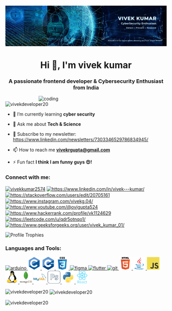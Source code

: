 ![logo](https://github.com/vivekdeveloper20/vivek/blob/main/vivback.png)
<h1 align="center">Hi 👋, I'm vivek kumar</h1>
<h3 align="center">A passionate frontend developer & Cybersecurity Enthusiast from India</h3>
<img align="right" alt="coding" width="400" src="https://cdn.dribbble.com/users/926537/screenshots/4502924/python-2.gif"
<p align="left"> <img src="https://komarev.com/ghpvc/?username=vivekdeveloper20&label=Profile%20views&color=0e75b6&style=flat" alt="vivekdeveloper20" /> </p>

- 🌱 I’m currently learning **cyber security**

- 💬 Ask me about **Tech & Science**
- 📰 Subscribe to my newsletter: https://www.linkedin.com/newsletters/7303346529786834945/

- 📫 How to reach me **vivekrgupta@gmail.com**

- ⚡ Fun fact **I think I am funny guys 😍!**

<h3 align="left">Connect with me:</h3>
<p align="left">
<a href="https://twitter.com/vivekkumar2574" target="blank"><img align="center" src="https://raw.githubusercontent.com/rahuldkjain/github-profile-readme-generator/master/src/images/icons/Social/twitter.svg" alt="vivekkumar2574" height="30" width="40" /></a>
<a href="https://linkedin.com/in/https://www.linkedin.com/in/vivek---kumar/" target="blank"><img align="center" src="https://raw.githubusercontent.com/rahuldkjain/github-profile-readme-generator/master/src/images/icons/Social/linked-in-alt.svg" alt="https://www.linkedin.com/in/vivek---kumar/" height="30" width="40" /></a>
<a href="https://stackoverflow.com/users/https://stackoverflow.com/users/edit/20705161" target="blank"><img align="center" src="https://raw.githubusercontent.com/rahuldkjain/github-profile-readme-generator/master/src/images/icons/Social/stack-overflow.svg" alt="https://stackoverflow.com/users/edit/20705161" height="30" width="40" /></a>
<a href="https://instagram.com/https://www.instagram.com/vivekg.04/" target="blank"><img align="center" src="https://raw.githubusercontent.com/rahuldkjain/github-profile-readme-generator/master/src/images/icons/Social/instagram.svg" alt="https://www.instagram.com/vivekg.04/" height="30" width="40" /></a>
<a href="https://www.youtube.com/c/https://www.youtube.com/@ovigupta524" target="blank"><img align="center" src="https://raw.githubusercontent.com/rahuldkjain/github-profile-readme-generator/master/src/images/icons/Social/youtube.svg" alt="https://www.youtube.com/@ovigupta524" height="30" width="40" /></a>
<a href="https://www.hackerrank.com/https://www.hackerrank.com/profile/vk1124629" target="blank"><img align="center" src="https://raw.githubusercontent.com/rahuldkjain/github-profile-readme-generator/master/src/images/icons/Social/hackerrank.svg" alt="https://www.hackerrank.com/profile/vk1124629" height="30" width="40" /></a>
<a href="https://www.leetcode.com/https://leetcode.com/u/qdr5otnqo1/" target="blank"><img align="center" src="https://raw.githubusercontent.com/rahuldkjain/github-profile-readme-generator/master/src/images/icons/Social/leet-code.svg" alt="https://leetcode.com/u/qdr5otnqo1/" height="30" width="40" /></a>
<a href="https://auth.geeksforgeeks.org/user/https://www.geeksforgeeks.org/user/vivek_kumar_01/" target="blank"><img align="center" src="https://raw.githubusercontent.com/rahuldkjain/github-profile-readme-generator/master/src/images/icons/Social/geeks-for-geeks.svg" alt="https://www.geeksforgeeks.org/user/vivek_kumar_01/" height="30" width="40" /></a>
</p>
<img src="https://camo.githubusercontent.com/c2ffe53c1bec592e4d34dee0c1f479422e3002cd35db5a40d32ba46d92b90957/68747470733a2f2f6769746875622d70726f66696c652d74726f7068792e76657263656c2e6170702f3f757365726e616d653d63706f6e313433267468656d653d64726163756c61266e6f2d6672616d653d7472756526726f773d31" alt="Profile Trophies" data-canonical-src="https://github-profile-trophy.vercel.app/?username=cpon143&amp;theme=dracula&amp;no-frame=true&amp;row=1" style="max-width: 100%;">
<h3 align="left">Languages and Tools:</h3>
<p align="left"> <a href="https://www.arduino.cc/" target="_blank" rel="noreferrer"> <img src="https://cdn.worldvectorlogo.com/logos/arduino-1.svg" alt="arduino" width="40" height="40"/> </a> <a href="https://www.cprogramming.com/" target="_blank" rel="noreferrer"> <img src="https://raw.githubusercontent.com/devicons/devicon/master/icons/c/c-original.svg" alt="c" width="40" height="40"/> </a> <a href="https://www.w3schools.com/cpp/" target="_blank" rel="noreferrer"> <img src="https://raw.githubusercontent.com/devicons/devicon/master/icons/cplusplus/cplusplus-original.svg" alt="cplusplus" width="40" height="40"/> </a> <a href="https://www.w3schools.com/css/" target="_blank" rel="noreferrer"> <img src="https://raw.githubusercontent.com/devicons/devicon/master/icons/css3/css3-original-wordmark.svg" alt="css3" width="40" height="40"/> </a> <a href="https://www.figma.com/" target="_blank" rel="noreferrer"> <img src="https://www.vectorlogo.zone/logos/figma/figma-icon.svg" alt="figma" width="40" height="40"/> </a> <a href="https://flutter.dev" target="_blank" rel="noreferrer"> <img src="https://www.vectorlogo.zone/logos/flutterio/flutterio-icon.svg" alt="flutter" width="40" height="40"/> </a> <a href="https://git-scm.com/" target="_blank" rel="noreferrer"> <img src="https://www.vectorlogo.zone/logos/git-scm/git-scm-icon.svg" alt="git" width="40" height="40"/> </a> <a href="https://www.w3.org/html/" target="_blank" rel="noreferrer"> <img src="https://raw.githubusercontent.com/devicons/devicon/master/icons/html5/html5-original-wordmark.svg" alt="html5" width="40" height="40"/> </a> <a href="https://www.java.com" target="_blank" rel="noreferrer"> <img src="https://raw.githubusercontent.com/devicons/devicon/master/icons/java/java-original.svg" alt="java" width="40" height="40"/> </a> <a href="https://developer.mozilla.org/en-US/docs/Web/JavaScript" target="_blank" rel="noreferrer"> <img src="https://raw.githubusercontent.com/devicons/devicon/master/icons/javascript/javascript-original.svg" alt="javascript" width="40" height="40"/> </a> <a href="https://www.linux.org/" target="_blank" rel="noreferrer"> <img src="https://raw.githubusercontent.com/devicons/devicon/master/icons/linux/linux-original.svg" alt="linux" width="40" height="40"/> </a> <a href="https://www.mongodb.com/" target="_blank" rel="noreferrer"> <img src="https://raw.githubusercontent.com/devicons/devicon/master/icons/mongodb/mongodb-original-wordmark.svg" alt="mongodb" width="40" height="40"/> </a> <a href="https://www.mysql.com/" target="_blank" rel="noreferrer"> <img src="https://raw.githubusercontent.com/devicons/devicon/master/icons/mysql/mysql-original-wordmark.svg" alt="mysql" width="40" height="40"/> </a> <a href="https://www.photoshop.com/en" target="_blank" rel="noreferrer"> <img src="https://raw.githubusercontent.com/devicons/devicon/master/icons/photoshop/photoshop-line.svg" alt="photoshop" width="40" height="40"/> </a> <a href="https://www.python.org" target="_blank" rel="noreferrer"> <img src="https://raw.githubusercontent.com/devicons/devicon/master/icons/python/python-original.svg" alt="python" width="40" height="40"/> </a> <a href="https://reactjs.org/" target="_blank" rel="noreferrer"> <img src="https://raw.githubusercontent.com/devicons/devicon/master/icons/react/react-original-wordmark.svg" alt="react" width="40" height="40"/> </a> </p>

<p><img align="left" src="https://github-readme-stats.vercel.app/api/top-langs?username=vivekdeveloper20&show_icons=true&locale=en&layout=compact" alt="vivekdeveloper20" /></p>

<p>&nbsp;<img align="center" src="https://github-readme-stats.vercel.app/api?username=vivekdeveloper20&show_icons=true&locale=en" alt="vivekdeveloper20" /></p>

<p><img align="center" src="https://github-readme-streak-stats.herokuapp.com/?user=vivekdeveloper20&" alt="vivekdeveloper20" /></p>
